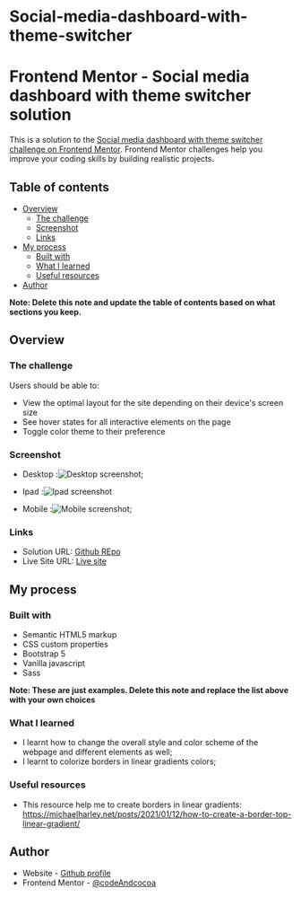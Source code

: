 # Social-media-dashboard-with-theme-switcher
# Frontend Mentor - Social media dashboard with theme switcher solution

This is a solution to the [Social media dashboard with theme switcher challenge on Frontend Mentor](https://www.frontendmentor.io/challenges/social-media-dashboard-with-theme-switcher-6oY8ozp_H). Frontend Mentor challenges help you improve your coding skills by building realistic projects. 

## Table of contents

- [Overview](#overview)
  - [The challenge](#the-challenge)
  - [Screenshot](#screenshot)
  - [Links](#links)
- [My process](#my-process)
  - [Built with](#built-with)
  - [What I learned](#what-i-learned)
  - [Useful resources](#useful-resources)
- [Author](#author)


**Note: Delete this note and update the table of contents based on what sections you keep.**

## Overview

### The challenge

Users should be able to:

- View the optimal layout for the site depending on their device's screen size
- See hover states for all interactive elements on the page
- Toggle color theme to their preference

### Screenshot

- Desktop :![Desktop screenshot](./images/desktop-scrn-version.jpeg);

- Ipad :![Ipad screenshot](./images/ipad-scrn-version.jpeg)

- Mobile :![Mobile screenshot](./images/mobile-scrn-version.jpeg);



### Links

- Solution URL: [Github REpo](https://github.com/codeAndcocoa/Social-media-dashboard-with-theme-switcher.git)
- Live Site URL: [Live site](https://codeandcocoa.github.io/Social-media-dashboard-with-theme-switcher/)

## My process

### Built with
- Semantic HTML5 markup
- CSS custom properties
- Bootstrap 5
- Vanilla javascript
- Sass


**Note: These are just examples. Delete this note and replace the list above with your own choices**

### What I learned
- I learnt how to change the overall style and color scheme of the webpage and different elements as well;
- I learnt to colorize borders in linear gradients colors;



### Useful resources
- This resource help me to create borders in linear gradients:
https://michaelharley.net/posts/2021/01/12/how-to-create-a-border-top-linear-gradient/



## Author


- Website - [Github profile](https://github.com/codeAndcocoa)
- Frontend Mentor - [@codeAndcocoa](https://www.frontendmentor.io/profile/codeAndcocoa)


